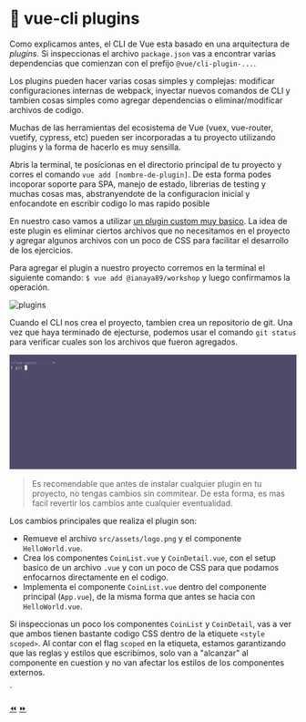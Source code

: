 # 🔌 vue-cli plugins

Como explicamos antes, el CLI de Vue esta basado en una arquitectura de *plugins*.
Si inspeccionas el archivo `package.json` vas a encontrar varias dependencias que comienzan con el prefijo `@vue/cli-plugin-...`.

Los plugins pueden hacer varias cosas simples y complejas: modificar configuraciones internas de webpack, inyectar nuevos comandos de CLI y tambien cosas simples como agregar dependencias o eliminar/modificar archivos de codigo.

Muchas de las herramientas del ecosistema de Vue (vuex, vue-router, vuetify, cypress, etc) pueden ser incorporadas a tu proyecto utilizando plugins y la forma de hacerlo es muy sensilla.

Abris la terminal, te posicionas en el directorio principal de tu proyecto y corres el comando `vue add [nombre-de-plugin]`. De esta forma podes incoporar soporte para SPA, manejo de estado, librerias de testing y muchas cosas mas, abstranyendote de la configuracion inicial y enfocandote en escribir codigo lo mas rapido posible

En nuestro caso vamos a utilizar [un plugin custom muy basico](https://github.com/ianaya89/vue-cli-plugin-workshop). La idea de este plugin es eliminar ciertos archivos que no necesitamos en el proyecto y agregar algunos archivos con un poco de CSS para facilitar el desarrollo de los ejercicios.

Para agregar el plugin a nuestro proyecto corremos en la terminal el siguiente comando: `$ vue add @ianaya89/workshop` y luego confirmamos la operación.

![plugins](../img/plugin.gif)

Cuando el CLI nos crea el proyecto, tambien crea un repositorio de git. Una vez que haya terminado de ejecturse, podemos usar el comando `git status` para verificar cuales son los archivos que fueron agregados.

![plugins](../img/gs.gif)

> Es recomendable que antes de instalar cualquier plugin en tu proyecto, no tengas cambios sin commitear. De esta forma, es mas facil revertir los cambios ante cualquier eventualidad.

Los cambios principales que realiza el plugin son:

- Remueve el archivo `src/assets/logo.png` y el componente `HelloWorld.vue`.
- Crea los componentes `CoinList.vue` y `CoinDetail.vue`, con el setup basico de un archivo `.vue` y con un poco de CSS para que podamos enfocarnos directamente en el codigo.
- Implementa el componente `CoinList.vue` dentro del componente principal (`App.vue`), de la misma forma que antes se hacia con `HelloWorld.vue`.

Si inspeccionas un poco los componentes `CoinList` y `CoinDetail`, vas a ver que ambos tienen bastante codigo CSS dentro de la etiquete `<style scoped>`. Al contar con el flag `scoped` en la etiqueta, estamos garantizando que las reglas y estilos que escribimos, solo van a "alcanzar" al componente en cuestion y no van afectar los estilos de los componentes externos.

`

[⏪](https://github.com/ianaya89/workshop-vuejs/blob/master/ex/08.md)  [⏩](https://github.com/ianaya89/workshop-vuejs/blob/master/ex/10.md)
